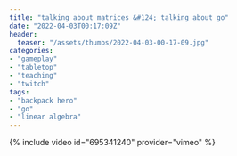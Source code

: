 ```yaml
---
title: "talking about matrices &#124; talking about go"
date: "2022-04-03T00:17:09Z"
header:
  teaser: "/assets/thumbs/2022-04-03-00-17-09.jpg"
categories:
- "gameplay"
- "tabletop"
- "teaching"
- "twitch"
tags:
- "backpack hero"
- "go"
- "linear algebra"
---
```

{% include video id="695341240" provider="vimeo" %}
